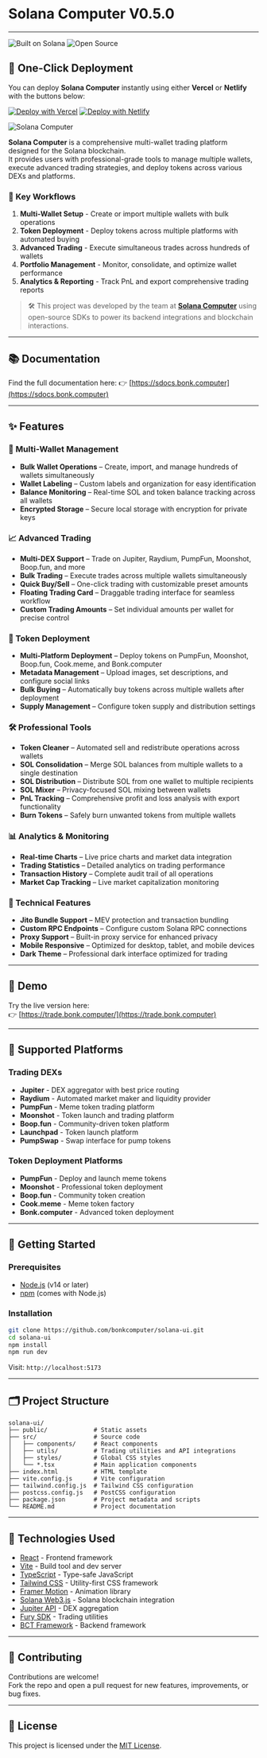 # Solana Computer V0.5.0

---

![Built on Solana](https://img.shields.io/badge/Built%20on-Solana-3a0ca3?style=for-the-badge&logo=solana)
![Open Source](https://img.shields.io/badge/Open%20Source-Yes-00b386?style=for-the-badge&logo=github)

## 🚀 One-Click Deployment

You can deploy **Solana Computer** instantly using either **Vercel** or **Netlify** with the buttons below:

[![Deploy with Vercel](https://vercel.com/button)](https://vercel.com/new/git/external?repository-url=https://github.com/bonkcomputer/solana-ui)
[![Deploy with Netlify](https://www.netlify.com/img/deploy/button.svg)](https://app.netlify.com/start/deploy?repository=https://github.com/bonkcomputer/solana-ui)

![Solana Computer](https://i.imgur.com/fDrfNv3.png)

**Solana Computer** is a comprehensive multi-wallet trading platform designed for the Solana blockchain.  
It provides users with professional-grade tools to manage multiple wallets, execute advanced trading strategies, and deploy tokens across various DEXs and platforms.

### 🎯 Key Workflows

1. **Multi-Wallet Setup** - Create or import multiple wallets with bulk operations
2. **Token Deployment** - Deploy tokens across multiple platforms with automated buying
3. **Advanced Trading** - Execute simultaneous trades across hundreds of wallets
4. **Portfolio Management** - Monitor, consolidate, and optimize wallet performance
5. **Analytics & Reporting** - Track PnL and export comprehensive trading reports

> 🛠️ This project was developed by the team at [**Solana Computer**](https://solana-computer.app) using open-source SDKs to power its backend integrations and blockchain interactions.

---

## 📚 Documentation

Find the full documentation here:
👉 [https://sdocs.bonk.computer](https://sdocs.bonk.computer)

---

## ✨ Features

### 🔑 Multi-Wallet Management

- **Bulk Wallet Operations** – Create, import, and manage hundreds of wallets simultaneously
- **Wallet Labeling** – Custom labels and organization for easy identification
- **Balance Monitoring** – Real-time SOL and token balance tracking across all wallets
- **Encrypted Storage** – Secure local storage with encryption for private keys

### 📈 Advanced Trading

- **Multi-DEX Support** – Trade on Jupiter, Raydium, PumpFun, Moonshot, Boop.fun, and more
- **Bulk Trading** – Execute trades across multiple wallets simultaneously
- **Quick Buy/Sell** – One-click trading with customizable preset amounts
- **Floating Trading Card** – Draggable trading interface for seamless workflow
- **Custom Trading Amounts** – Set individual amounts per wallet for precise control

### 🚀 Token Deployment

- **Multi-Platform Deployment** – Deploy tokens on PumpFun, Moonshot, Boop.fun, Cook.meme, and Bonk.computer
- **Metadata Management** – Upload images, set descriptions, and configure social links
- **Bulk Buying** – Automatically buy tokens across multiple wallets after deployment
- **Supply Management** – Configure token supply and distribution settings

### 🛠️ Professional Tools

- **Token Cleaner** – Automated sell and redistribute operations across wallets
- **SOL Consolidation** – Merge SOL balances from multiple wallets to a single destination
- **SOL Distribution** – Distribute SOL from one wallet to multiple recipients
- **SOL Mixer** – Privacy-focused SOL mixing between wallets
- **PnL Tracking** – Comprehensive profit and loss analysis with export functionality
- **Burn Tokens** – Safely burn unwanted tokens from multiple wallets

### 📊 Analytics & Monitoring

- **Real-time Charts** – Live price charts and market data integration
- **Trading Statistics** – Detailed analytics on trading performance
- **Transaction History** – Complete audit trail of all operations
- **Market Cap Tracking** – Live market capitalization monitoring

### 🔧 Technical Features

- **Jito Bundle Support** – MEV protection and transaction bundling
- **Custom RPC Endpoints** – Configure custom Solana RPC connections
- **Proxy Support** – Built-in proxy service for enhanced privacy
- **Mobile Responsive** – Optimized for desktop, tablet, and mobile devices
- **Dark Theme** – Professional dark interface optimized for trading

---

## 🚀 Demo

Try the live version here:  
👉 [https://trade.bonk.computer/](https://trade.bonk.computer)

---

## 🔗 Supported Platforms

### Trading DEXs

- **Jupiter** - DEX aggregator with best price routing
- **Raydium** - Automated market maker and liquidity provider
- **PumpFun** - Meme token trading platform
- **Moonshot** - Token launch and trading platform
- **Boop.fun** - Community-driven token platform
- **Launchpad** - Token launch platform
- **PumpSwap** - Swap interface for pump tokens

### Token Deployment Platforms

- **PumpFun** - Deploy and launch meme tokens
- **Moonshot** - Professional token deployment
- **Boop.fun** - Community token creation
- **Cook.meme** - Meme token factory
- **Bonk.computer** - Advanced token deployment

---

## 🧰 Getting Started

### Prerequisites

- [Node.js](https://nodejs.org/) (v14 or later)
- [npm](https://www.npmjs.com/) (comes with Node.js)

### Installation

```bash
git clone https://github.com/bonkcomputer/solana-ui.git
cd solana-ui
npm install
npm run dev
```

Visit: `http://localhost:5173`

---

## 🗂 Project Structure

```
solana-ui/
├── public/             # Static assets
├── src/                # Source code
│   ├── components/     # React components
│   ├── utils/          # Trading utilities and API integrations
│   ├── styles/         # Global CSS styles
│   └── *.tsx           # Main application components
├── index.html          # HTML template
├── vite.config.js      # Vite configuration
├── tailwind.config.js  # Tailwind CSS configuration
├── postcss.config.js   # PostCSS configuration
├── package.json        # Project metadata and scripts
└── README.md           # Project documentation
```

---

## 🧪 Technologies Used

- [React](https://reactjs.org/) - Frontend framework
- [Vite](https://vitejs.dev/) - Build tool and dev server
- [TypeScript](https://www.typescriptlang.org/) - Type-safe JavaScript
- [Tailwind CSS](https://tailwindcss.com/) - Utility-first CSS framework
- [Framer Motion](https://www.framer.com/motion/) - Animation library
- [Solana Web3.js](https://solana-labs.github.io/solana-web3.js/) - Solana blockchain integration
- [Jupiter API](https://docs.jup.ag/) - DEX aggregation
- [Fury SDK](https://github.com/bonkcomputer/typescript-sdk) - Trading utilities
- [BCT Framework](https://github.com/bonkcomputer/framework) - Backend framework

---

## 🤝 Contributing

Contributions are welcome!  
Fork the repo and open a pull request for new features, improvements, or bug fixes.

---

## 📄 License

This project is licensed under the [MIT License](LICENSE).
